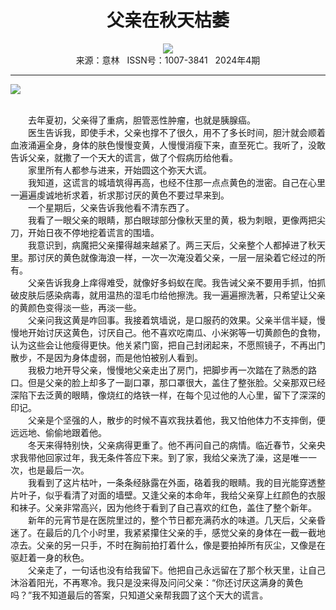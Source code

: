 # <center>父亲在秋天枯萎</center> 

<div align=center><img src="http://fslib.vip.qikan.cn/img.ashx?key=%d7%f7%d5%df%a3%ba%b2%cc%ca%f7%b9%fa"></div> 

<center>来源：意林   ISSN号：1007-3841   2024年4期</center> 


* * *


![](http://img.resource.qikan.cn/markvip/qkimages/yili/yili202404/yili20240428-1-l.jpg)

  
<br>　　去年夏初，父亲得了重病，胆管恶性肿瘤，也就是胰腺癌。  
　　医生告诉我，即使手术，父亲也撑不了很久，用不了多长时间，胆汁就会顺着血液涌遍全身，身体的肤色慢慢变黄，人慢慢消瘦下来，直至死亡。我听了，没敢告诉父亲，就撒了一个天大的谎言，做了个假病历给他看。  
　　家里所有人都参与进来，开始圆这个弥天大谎。  
　　我知道，这谎言的城墙筑得再高，也经不住那一点点黄色的泄密。自己在心里一遍遍虔诚地祈求着，祈求那讨厌的黄色不要过早来到。  
　　一个星期后，父亲告诉我他看不清东西了。  
　　我看了一眼父亲的眼睛，那白眼球部分像秋天里的黄，极为刺眼，更像两把尖刀，开始日夜不停地挖着谎言的围墙。  
　　我意识到，病魔把父亲攥得越来越紧了。两三天后，父亲整个人都掉进了秋天里。那讨厌的黄色就像海浪一样，一次一次淹没着父亲，一层一层染着它经过的所有。  
　　父亲告诉我身上痒得难受，就像好多蚂蚁在爬。我告诫父亲不要用手抓，怕抓破皮肤后感染病毒，就用温热的湿毛巾给他擦洗。我一遍遍擦洗著，只希望让父亲的黄颜色变得淡一些，再淡一些。  
　　父亲问我这黄是咋回事。我接着筑墙说，是口服药的效果。父亲半信半疑，慢慢地开始讨厌这黄色，讨厌自己。他不喜欢吃南瓜、小米粥等一切黄颜色的食物，认为这些会让他瘦得更快。他关紧门窗，把自己封闭起来，不愿照镜子，不再出门散步，不是因为身体虚弱，而是他怕被别人看到。  
　　我极力地开导父亲，慢慢地父亲走出了房门，把脚步再一次踏在了熟悉的路口。但是父亲的脸上却多了一副口罩，那口罩很大，盖住了整张脸。父亲那双已经深陷下去泛黄的眼睛，像烧红的烙铁一样，在每个见过他的人心里，留下了深深的印记。  
　　父亲是个坚强的人，散步的时候不喜欢我扶着他，我又怕他体力不支摔倒，便远远地、偷偷地跟着他。  
　　冬天来得特别快，父亲病得更重了。他不再问自己的病情。临近春节，父亲央求我带他回家过年，我无条件答应下来。到了家，我给父亲洗了澡，这是唯一一次，也是最后一次。  
　　我看到了这片枯叶，一条条经脉露在外面，硌着我的眼睛。我的目光能穿透整片叶子，似乎看清了对面的墙壁。又逢父亲的本命年，我给父亲穿上红颜色的衣服和袜子。父亲非常高兴，因为他终于看到了自己喜欢的红色，盖住了整个新年。  
　　新年的元宵节是在医院里过的，整个节日都充满药水的味道。几天后，父亲昏迷了。在最后的几个小时里，我紧紧攥住父亲的手，感觉父亲的身体在一截一截地凉去。父亲的另一只手，不时在胸前拍打着什么，像是要拍掉所有灰尘，又像是在驱赶着一身的秋色。  
　　父亲走了，一句话也没有给我留下。他把自己永远留在了那个秋天里，让自己沐浴着阳光，不再寒冷。我只是没来得及问问父亲：“你还讨厌这满身的黄色吗？”我不知道最后的答案，只知道父亲帮我圆了这个天大的谎言。